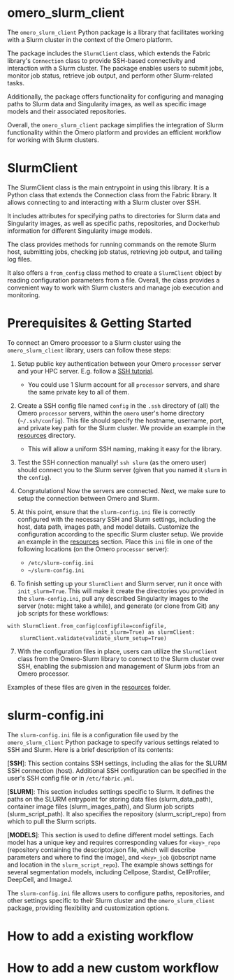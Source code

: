 # omero_slurm_client
The `omero_slurm_client` Python package is a library that facilitates working with a Slurm cluster in the context of the Omero platform. 

The package includes the `SlurmClient` class, which extends the Fabric library's `Connection` class to provide SSH-based connectivity and interaction with a Slurm cluster. The package enables users to submit jobs, monitor job status, retrieve job output, and perform other Slurm-related tasks. 

Additionally, the package offers functionality for configuring and managing paths to Slurm data and Singularity images, as well as specific image models and their associated repositories. 

Overall, the `omero_slurm_client` package simplifies the integration of Slurm functionality within the Omero platform and provides an efficient workflow for working with Slurm clusters.

# SlurmClient
The SlurmClient class is the main entrypoint in using this library.
It is a Python class that extends the Connection class from the Fabric library. It allows connecting to and interacting with a Slurm cluster over SSH. 

It includes attributes for specifying paths to directories for Slurm data and Singularity images, as well as specific paths, repositories, and Dockerhub information for different Singularity image models. 

The class provides methods for running commands on the remote Slurm host, submitting jobs, checking job status, retrieving job output, and tailing log files. 

It also offers a `from_config` class method to create a `SlurmClient` object by reading configuration parameters from a file. Overall, the class provides a convenient way to work with Slurm clusters and manage job execution and monitoring.

# Prerequisites & Getting Started
To connect an Omero processor to a Slurm cluster using the `omero_slurm_client` library, users can follow these steps:

1. Setup public key authentication between your Omero `processor` server and your HPC server. E.g. follow  a [SSH tutorial](https://www.ssh.com/academy/ssh/public-key-authentication). 
    - You could use 1 Slurm account for all `processor` servers, and share the same private key to all of them.

2. Create a SSH config file named `config` in the `.ssh` directory of (all) the Omero `processor` servers, within the `omero` user's home directory (`~/.ssh/config`). This file should specify the hostname, username, port, and private key path for the Slurm cluster. We provide an example in the [resources](resources) directory.

    - This will allow a uniform SSH naming, making it easy for the library.

3. Test the SSH connection manually! `ssh slurm` (as the omero user) should connect you to the Slurm server (given that you named it `slurm` in the `config`).

4. Congratulations! Now the servers are connected. Next, we make sure to setup the connection between Omero and Slurm.

2. At this point, ensure that the `slurm-config.ini` file is correctly configured with the necessary SSH and Slurm settings, including the host, data path, images path, and model details. Customize the configuration according to the specific Slurm cluster setup. We provide an example in the [resources](resources) section. Place this `ini` file in one of the following locations (on the Omero `processor` server):
    - `/etc/slurm-config.ini`
    - `~/slurm-config.ini`


6. To finish setting up your `SlurmClient` and Slurm server, run it once with `init_slurm=True`. This will make it create the directories you provided in the `slurm-config.ini`, pull any described Singularity images to the server (note: might take a while), and generate (or clone from Git) any job scripts for these workflows:

```
with SlurmClient.from_config(configfile=configfile,
                            init_slurm=True) as slurmClient:
    slurmClient.validate(validate_slurm_setup=True)
```
7. With the configuration files in place, users can utilize the `SlurmClient` class from the Omero-Slurm library to connect to the Slurm cluster over SSH, enabling the submission and management of Slurm jobs from an Omero processor.

Examples of these files are given in the [resources](resources) folder.

# slurm-config.ini
The `slurm-config.ini` file is a configuration file used by the `omero_slurm_client` Python package to specify various settings related to SSH and Slurm. Here is a brief description of its contents:

[**SSH**]: This section contains SSH settings, including the alias for the SLURM SSH connection (host). Additional SSH configuration can be specified in the user's SSH config file or in `/etc/fabric.yml`.

[**SLURM**]: This section includes settings specific to Slurm. It defines the paths on the SLURM entrypoint for storing data files (slurm_data_path), container image files (slurm_images_path), and Slurm job scripts (slurm_script_path). It also specifies the repository (slurm_script_repo) from which to pull the Slurm scripts.

[**MODELS**]: This section is used to define different model settings. Each model has a unique key and requires corresponding values for `<key>_repo` (repository containing the descriptor.json file, which will describe parameters and where to find the image), and `<key>_job` (jobscript name and location in the `slurm_script_repo`). The example shows settings for several segmentation models, including Cellpose, Stardist, CellProfiler, DeepCell, and ImageJ.

The `slurm-config.ini` file allows users to configure paths, repositories, and other settings specific to their Slurm cluster and the `omero_slurm_client` package, providing flexibility and customization options.

# How to add a existing workflow

# How to add a new custom workflow
